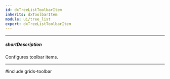 ```yaml
---
id: dxTreeListToolbarItem
inherits: dxToolbarItem
module: ui/tree_list
export: dxTreeListToolbarItem
---
```

---
##### shortDescription
Configures toolbar items.

---
#include grids-toolbar
